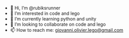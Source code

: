 - 👋 Hi, I’m @rubiksrunner
- 👀 I’m interested in code and lego
- 🌱 I’m currently learning python and unity
- 💞️ I’m looking to collaborate on code and lego
- 📫 How to reach me: giovanni.olivier.lego@gmail.com

<!---
rubiksrunner/rubiksrunner is a ✨ special ✨ repository because its `README.md` (this file) appears on your GitHub profile.
You can click the Preview link to take a look at your changes.
--->
